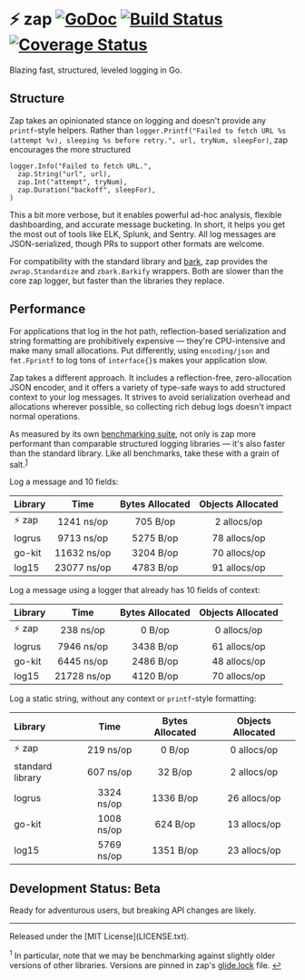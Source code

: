 # :zap: zap [![GoDoc][doc-img]][doc] [![Build Status][ci-img]][ci] [![Coverage Status][cov-img]][cov]

Blazing fast, structured, leveled logging in Go.

## Structure

Zap takes an opinionated stance on logging and doesn't provide any
`printf`-style helpers. Rather than `logger.Printf("Failed to fetch URL %s
(attempt %v), sleeping %s before retry.", url, tryNum, sleepFor)`, zap
encourages the more structured

```
logger.Info("Failed to fetch URL.",
  zap.String("url", url),
  zap.Int("attempt", tryNum),
  zap.Duration("backoff", sleepFor),
)
```

This a bit more verbose, but it enables powerful ad-hoc analysis, flexible
dashboarding, and accurate message bucketing. In short, it helps you get the
most out of tools like ELK, Splunk, and Sentry. All log messages are
JSON-serialized, though PRs to support other formats are welcome.

For compatibility with the standard library and [bark][], zap provides the
`zwrap.Standardize` and `zbark.Barkify` wrappers. Both are slower than the core
zap logger, but faster than the libraries they replace.

## Performance

For applications that log in the hot path, reflection-based serialization and
string formatting are prohibitively expensive &mdash; they're CPU-intensive and
make many small allocations. Put differently, using `encoding/json` and
`fmt.Fprintf` to log tons of `interface{}`s makes your application slow.

Zap takes a different approach. It includes a reflection-free, zero-allocation
JSON encoder, and it offers a variety of type-safe ways to add structured
context to your log messages. It strives to avoid serialization overhead and
allocations wherever possible, so collecting rich debug logs doesn't impact
normal operations.

As measured by its own [benchmarking suite][], not only is zap more
performant than comparable structured logging libraries &mdash; it's also faster
than the standard library. Like all benchmarks, take these with a grain of
salt.<sup id="anchor-versions">[1](#footnote-versions)</sup>

Log a message and 10 fields:

| Library | Time | Bytes Allocated | Objects Allocated |
| :--- | :---: | :---: | :---: |
| :zap: zap | 1241 ns/op | 705 B/op | 2 allocs/op |
| logrus | 9713 ns/op | 5275 B/op | 78 allocs/op |
| go-kit | 11632 ns/op | 3204 B/op | 70 allocs/op |
| log15 | 23077 ns/op | 4783 B/op | 91 allocs/op |

Log a message using a logger that already has 10 fields of context:

| Library | Time | Bytes Allocated | Objects Allocated |
| :--- | :---: | :---: | :---: |
| :zap: zap | 238 ns/op | 0 B/op | 0 allocs/op |
| logrus | 7946 ns/op | 3438 B/op | 61 allocs/op |
| go-kit | 6445 ns/op | 2486 B/op | 48 allocs/op |
| log15 | 21728 ns/op | 4120 B/op | 70 allocs/op |

Log a static string, without any context or `printf`-style formatting:

| Library | Time | Bytes Allocated | Objects Allocated |
| :--- | :---: | :---: | :---: |
| :zap: zap | 219 ns/op | 0 B/op | 0 allocs/op |
| standard library | 607 ns/op | 32 B/op | 2 allocs/op |
| logrus | 3324 ns/op | 1336 B/op | 26 allocs/op |
| go-kit | 1008 ns/op | 624 B/op | 13 allocs/op |
| log15 | 5769 ns/op | 1351 B/op | 23 allocs/op |

## Development Status: Beta
Ready for adventurous users, but breaking API changes are likely.

<hr>
Released under the [MIT License](LICENSE.txt).

<sup id="footnote-versions">1</sup> In particular, note that we may be
benchmarking against slightly older versions of other libraries. Versions are
pinned in zap's [glide.lock][] file. [↩](#anchor-versions)

[doc-img]: https://godoc.org/github.com/uber-go/zap?status.svg
[doc]: https://godoc.org/github.com/uber-go/zap
[ci-img]: https://travis-ci.org/uber-go/zap.svg?branch=master
[ci]: https://travis-ci.org/uber-go/zap
[cov-img]: https://coveralls.io/repos/github/uber-go/zap/badge.svg?branch=master
[cov]: https://coveralls.io/github/uber-go/zap?branch=master
[benchmarking suite]: https://github.com/uber-go/zap/tree/master/benchmarks
[glide.lock]: https://github.com/uber-go/zap/blob/master/glide.lock
[bark]: https://github.com/uber-common/bark
